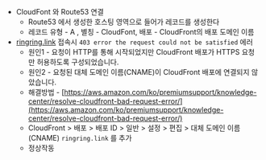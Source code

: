 <!-- ---
title: "20220821"
date: "2022-08-21 00:00:00"
categories: [DevLog, RingRing]
tags: [devlog] # TAG는 반드시 소문자로 이루어져야함!
--- -->

- CloudFont 와 Route53 연결
  - Route53 에서 생성한 호스팅 영역으로 들어가 레코드를 생성한다
  - 레코드 유형 - A , 별칭 - CloudFont, 배포 - CloudFront의 배포 도메인 이름
- [ringring.link](http://ringring.link) 접속시 `403 error the request could not be satisfied` 에러
  - 원인1 - 요청이 HTTP를 통해 시작되었지만 CloudFront 배포가 HTTPS 요청만 허용하도록 구성되었습니다.
  - 원인2 - 요청된 대체 도메인 이름(CNAME)이 CloudFront 배포에 연결되지 않았습니다.
  - 해결방법 - [https://aws.amazon.com/ko/premiumsupport/knowledge-center/resolve-cloudfront-bad-request-error/](https://aws.amazon.com/ko/premiumsupport/knowledge-center/resolve-cloudfront-bad-request-error/)
  - CloudFront > 배포 > 배포 ID > 일반 > 설정 > 편집 > 대체 도메인 이름(CNAME) `ringring.link` 를 추가
  - 정상작동
